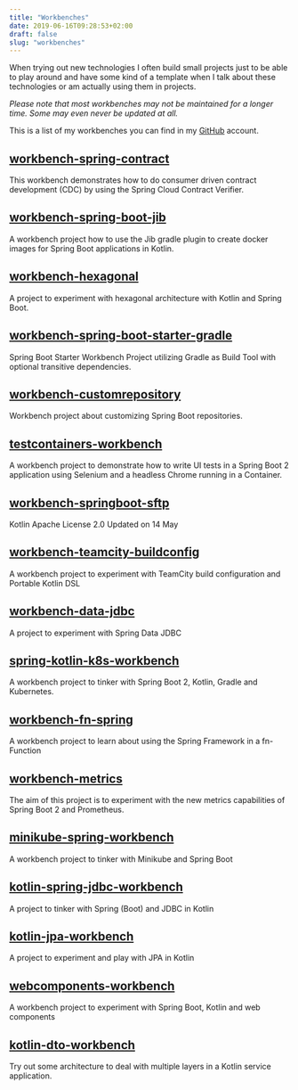 ```yaml
---
title: "Workbenches"
date: 2019-06-16T09:28:53+02:00
draft: false
slug: "workbenches"
---
```


When trying out new technologies I often build small projects just to
be able to play around and have some kind of a template when I talk
about these technologies or am actually using them in projects.

_Please note that most workbenches may not be maintained for a longer
time. Some may even never be updated at all._

This is a list of my workbenches you can find in my [GitHub](https://github.com/roamingthings?utf8=%E2%9C%93&tab=repositories&q=workbench) account.

## [workbench-spring-contract](https://github.com/roamingthings/workbench-spring-contract)

This workbench demonstrates how to do consumer driven contract development (CDC) by using the Spring Cloud Contract Verifier.

## [workbench-spring-boot-jib](https://github.com/roamingthings/workbench-spring-boot-jib)  
A workbench project how to use the Jib gradle plugin to create docker images for Spring Boot applications in Kotlin.

## [workbench-hexagonal](https://github.com/roamingthings/workbench-hexagonal)
A project to experiment with hexagonal architecture with Kotlin and Spring Boot.

## [workbench-spring-boot-starter-gradle](https://github.com/roamingthings/workbench-spring-boot-starter-gradle)
Spring Boot Starter Workbench Project utilizing Gradle as Build Tool with optional transitive dependencies.

## [workbench-customrepository](https://github.com/roamingthings/workbench-customrepository)

Workbench project about customizing Spring Boot repositories.

## [testcontainers-workbench](https://github.com/roamingthings/testcontainers-workbench)
A workbench project to demonstrate how to write UI tests in a Spring Boot 2 application using Selenium and a headless Chrome running in a Container.

## [workbench-springboot-sftp](https://github.com/roamingthings/workbench-springboot-sftp)
Kotlin Apache License 2.0 Updated on 14 May

## [workbench-teamcity-buildconfig](https://github.com/roamingthings/workbench-teamcity-buildconfig)
A workbench project to experiment with TeamCity build configuration and Portable Kotlin DSL

## [workbench-data-jdbc](https://github.com/roamingthings/workbench-data-jdbc)
A project to experiment with Spring Data JDBC

## [spring-kotlin-k8s-workbench](https://github.com/roamingthings/spring-kotlin-k8s-workbench)
A workbench project to tinker with Spring Boot 2, Kotlin, Gradle and Kubernetes.

## [workbench-fn-spring](https://github.com/roamingthings/workbench-fn-spring)
A workbench project to learn about using the Spring Framework in a fn-Function

## [workbench-metrics](https://github.com/roamingthings/workbench-metrics)
The aim of this project is to experiment with the new metrics capabilities of Spring Boot 2 and Prometheus.

## [minikube-spring-workbench](https://github.com/roamingthings/minikube-spring-workbench)
A workbench project to tinker with Minikube and Spring Boot

## [kotlin-spring-jdbc-workbench](https://github.com/roamingthings/kotlin-spring-jdbc-workbench)
A project to tinker with Spring (Boot) and JDBC in Kotlin

## [kotlin-jpa-workbench](https://github.com/roamingthings/kotlin-jpa-workbench)
A project to experiment and play with JPA in Kotlin

## [webcomponents-workbench](https://github.com/roamingthings/webcomponents-workbench)
A workbench project to experiment with Spring Boot, Kotlin and web components

## [kotlin-dto-workbench](https://github.com/roamingthings/kotlin-dto-workbench)
Try out some architecture to deal with multiple layers in a Kotlin service application.
